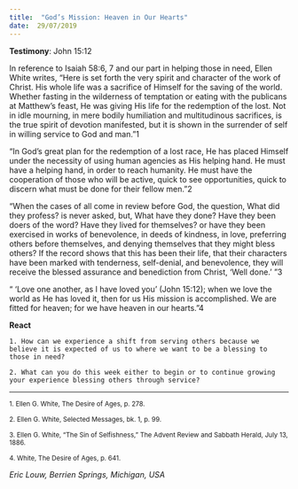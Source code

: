 ```yaml
---
title:  "God’s Mission: Heaven in Our Hearts"
date:  29/07/2019
---
```


**Testimony**: John 15:12

In reference to Isaiah 58:6, 7 and our part in helping those in need, Ellen White writes, “Here is set forth the very spirit and character of the work of Christ. His whole life was a sacrifice of Himself for the saving of the world. Whether fasting in the wilderness of temptation or eating with the publicans at Matthew’s feast, He was giving His life for the redemption of the lost. Not in idle mourning, in mere bodily humiliation and multitudinous sacrifices, is the true spirit of devotion manifested, but it is shown in the surrender of self in willing service to God and man.”1

“In God’s great plan for the redemption of a lost race, He has placed Himself under the necessity of using human agencies as His helping hand. He must have a helping hand, in order to reach humanity. He must have the cooperation of those who will be active, quick to see opportunities, quick to discern what must be done for their fellow men.”2

“When the cases of all come in review before God, the question, What did they profess? is never asked, but, What have they done? Have they been doers of the word? Have they lived for themselves? or have they been exercised in works of benevolence, in deeds of kindness, in love, preferring others before themselves, and denying themselves that they might bless others? If the record shows that this has been their life, that their characters have been marked with tenderness, self-denial, and benevolence, they will receive the blessed assurance and benediction from Christ, ‘Well done.’ ”3

“ ‘Love one another, as I have loved you’ (John 15:12); when we love the world as He has loved it, then for us His mission is accomplished. We are fitted for heaven; for we have heaven in our hearts.”4

**React**

`1. How can we experience a shift from serving others because we believe it is expected of us to where we want to be a blessing to those in need?`

`2. What can you do this week either to begin or to continue growing your experience blessing others through service?`

---

<sup>1. Ellen G. White, The Desire of Ages, p. 278.</sup>

<sup>2. Ellen G. White, Selected Messages, bk. 1, p. 99.</sup>

<sup>3. Ellen G. White, “The Sin of Selfishness,” The Advent Review and Sabbath Herald, July 13, 1886.</sup>

<sup>4. White, The Desire of Ages, p. 641.</sup>

_Eric Louw, Berrien Springs, Michigan, USA_